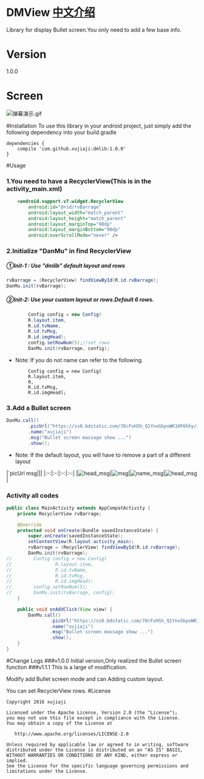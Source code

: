 # DMView [中文介绍](http://www.jianshu.com/p/2232a63442d6)
Library for display Bullet screen.You only need to add a few base info.
# Version
1.0.0
# Screen
![弹幕演示.gif](screen/弹幕演示.gif)

#Installation
To use this library in your android project, just simply add the following dependency into your build.gradle
```
dependencies {
    compile 'com.github.xujiaji:dmlib:1.0.0'
}
```
#Usage
### 1.You need to have a RecyclerView(This is in the activity_main.xml)
``` xml
    <android.support.v7.widget.RecyclerView
        android:id="@+id/rvBarrage"
        android:layout_width="match_parent"
        android:layout_height="match_parent"
        android:layout_marginTop="90dp"
        android:layout_marginBottom="90dp"
        android:overScrollMode="never" />
```

### 2.Initialize "DanMu" in find RecyclerView
##### ①Init-1 : Use "dmlib" default layout and rows
``` java
rvBarrage = (RecyclerView) findViewById(R.id.rvBarrage);
DanMu.init(rvBarrage);
```

##### ②Init-2: Use your custom layout or rows.Default 6 rows.
``` java
        Config config = new Config(
        R.layout.item,
        R.id.tvName,
        R.id.tvMsg,
        R.id.imgHead);
        config.setRowNum(5);//set rows
        DanMu.init(rvBarrage, config);
```
- Note: If you do not name can refer to the following.
```
        Config config = new Config(
        R.layout.item,
        0,
        R.id.tvMsg,
        R.id.imgHead);
```
### 3.Add a Bullet screen
``` java
DanMu.call()
        .picUrl("https://ss0.bdstatic.com/70cFvHSh_Q1YnxGkpoWK1HF6hhy/it/u=150237755,4294706681&fm=116&gp=0.jpg")
        .name("xujiaji")
        .msg("Bullet screen massage show ...")
        .show();
```
- Note: If the default layout, you will have to remove a part of a different layout

|`picUrl msg|||
|:-:|:-:|:-:|:-:|
|![head_msg](screen/head_msg.png)|![msg](screen/msg.png)|![name_msg](screen/name_msg.png)|![head_msg](screen/head.png)|

### Activity all codes
``` java
public class MainActivity extends AppCompatActivity {
    private RecyclerView rvBarrage;

    @Override
    protected void onCreate(Bundle savedInstanceState) {
        super.onCreate(savedInstanceState);
        setContentView(R.layout.activity_main);
        rvBarrage = (RecyclerView) findViewById(R.id.rvBarrage);
        DanMu.init(rvBarrage);
//        Config config = new Config(
//                R.layout.item,
//                R.id.tvName,
//                R.id.tvMsg,
//                R.id.imgHead);
//        config.setRowNum(5);
//        DanMu.init(rvBarrage, config);
    }

    public void onAddClick(View view) {
        DanMu.call()
                .picUrl("https://ss0.bdstatic.com/70cFvHSh_Q1YnxGkpoWK1HF6hhy/it/u=150237755,4294706681&fm=116&gp=0.jpg")
                .name("xujiaji")
                .msg("Bullet screen massage show ...")
                .show();
    }
}
```
#Change Logs
###v1.0.0
Initial version,Only realized the Bullet screen function
###v1.1.1
This is a large of modification. 

Modify add Bullet screen mode and can Adding custom layout. 

You can set RecyclerView rows.
#License

    Copyright 2016 xujiaji

    Licensed under the Apache License, Version 2.0 (the "License");
    you may not use this file except in compliance with the License.
    You may obtain a copy of the License at

       http://www.apache.org/licenses/LICENSE-2.0

    Unless required by applicable law or agreed to in writing, software
    distributed under the License is distributed on an "AS IS" BASIS,
    WITHOUT WARRANTIES OR CONDITIONS OF ANY KIND, either express or implied.
    See the License for the specific language governing permissions and
    limitations under the License.
